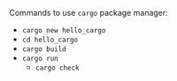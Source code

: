 Commands to use `cargo` package manager:

- `cargo new hello_cargo`
- `cd hello_cargo`
- `cargo build`
- `cargo run`
  - `cargo check`